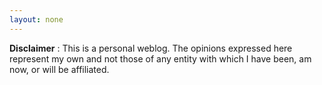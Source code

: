 ```yaml
---
layout: none
---
```


**Disclaimer** : This is a personal weblog. The opinions expressed here represent my own and not those of any entity with which I have been, am now, or will be affiliated.